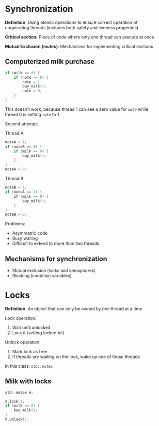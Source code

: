 # Synchronization

**Definition**: Using atomic operations to ensure correct operation of cooperating threads (includes both safety and liveness properties)

**Critical section**: Piece of code where only one thread can execute at once

**Mutual Exclusion (mutex)**: Mechanisms for implementing critical sections

## Computerized milk purchase

```C
if (milk == 0) {
    if (note == 0) {
        note = 1
        buy_milk();
        note = 0;
    }
}
```

This doesn't work, because thread 1 can see a zero value for `note` while thread 0 is setting `note` to 1.

Second attempt:

Thread A
```C
noteA = 1;
if (noteB == 0) {
    if (milk == 0) {
        buy_milk();
    }
}
noteA = 0;
```
Thread B
```C
noteB = 1;
if (noteA == 1) {
    if (milk == 0) {
        buy_milk();
    }
}
noteB = 0;
```
Problems:
* Asymmetric code
* Busy waiting
* Difficult to extend to more than two threads

## Mechanisms for synchronization
* Mutual exclusion (locks and semaphores)
* Blocking (condition variables)

# Locks
**Definition**: An object that can only be owned by one thread at a time

Lock operation:
1. Wait until unlocked
2. Lock it (setting locked bit)

Unlock operation:
1. Mark lock as free
2. If threads are waiting on the lock, wake up one of those threads

In this class: `std::mutex`

## Milk with locks

```C
std::mutex m;

m.lock();
if (milk == 0) {
    buy_milk();
}
m.unlock();
```